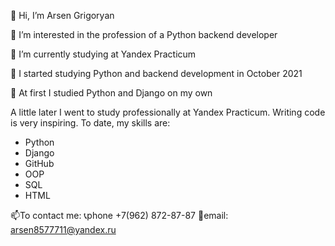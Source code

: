 👋 Hi, I’m Arsen Grigoryan

👀 I’m interested in the profession of a Python backend developer

🌱 I’m currently studying at Yandex Practicum

💞️ I started studying Python and backend development in October 2021

🐍 At first I studied Python and Django on my own

A little later I went to study professionally at Yandex Practicum. 
Writing code is very inspiring.
To date, my skills are: 
- Python 
- Django
- GitHub
- OOP
- SQL 
- HTML
 
 📫To contact me: 
 📞phone +7(962) 872-87-87 
 📧email: arsen8577711@yandex.ru
